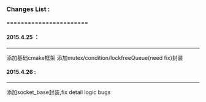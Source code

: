 ### Changes List :
=======================

####  2015.4.25 ：
----------------------
 添加基础cmake框架
 添加mutex/condition/lockfreeQueue(need fix)封装

#### 2015.4.26 :
----------------------
 添加socket_base封装,fix detail logic bugs

              
